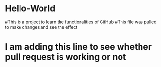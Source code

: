# Hello-World
#This is a project to learn the functionalities of GitHub
#This file was pulled to make changes and see the effect
# I am adding this line to see whether pull request is working or not
